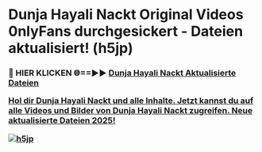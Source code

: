# Dunja Hayali Nackt Original Videos 0nlyFans durchgesickert - Dateien aktualisiert! (h5jp)

<h3>🔴 HIER KLICKEN 🌐==►► <a href="https://tinyurl.com/h6vf6nb8" rel="nofollow">Dunja Hayali Nackt Aktualisierte Dateien

Hol dir Dunja Hayali Nackt und alle Inhalte. Jetzt kannst du auf alle Videos und Bilder von Dunja Hayali Nackt zugreifen. Neue aktualisierte Dateien 2025!

[![h5jp](https://i.imgur.com/sD4kR3V.gif)](https://tinyurl.com/h6vf6nb8)
